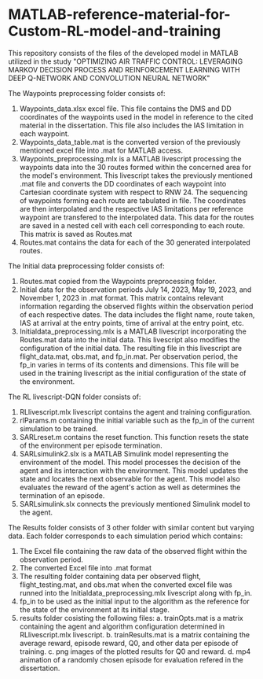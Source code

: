 # MATLAB-reference-material-for-Custom-RL-model-and-training
This repository consists of the files of the developed model in MATLAB utilized in the study "OPTIMIZING AIR TRAFFIC CONTROL: LEVERAGING MARKOV DECISION PROCESS AND REINFORCEMENT LEARNING WITH DEEP Q-NETWORK AND CONVOLUTION NEURAL NETWORK"

The Waypoints preprocessing folder consists of:
  1. Waypoints_data.xlsx excel file. This file contains the DMS and DD coordinates of the waypoints used in the model in reference to the cited material in the dissertation. This file also includes the IAS limitation in each waypoint.
  2. Waypoints_data_table.mat is the converted version of the previously mentioned excel file into .mat for MATLAB access.
  3. Waypoints_preprocessing.mlx is a MATLAB livescript processing the waypoints data into the 30 routes formed within the concerned area for the model's environment. This livescript takes the previously mentioned .mat file and converts the DD coordinates of each waypoint into Cartesian coordinate system with respect to RNW 24. The sequencing of waypoints forming each route are tabulated in file. The coordinates are then interpolated and the respective IAS limitations per reference waypoint are transfered to the interpolated data. This data for the routes are saved in a nested cell with each cell corresponding to each route. This matrix is saved as Routes.mat
  4. Routes.mat contains the data for each of the 30 generated interpolated routes.

The Initial data preprocessing folder consists of:
  1. Routes.mat copied from the Waypoints preprocessing folder.
  2. Initial data for the observation periods July 14, 2023, May 19, 2023, and November 1, 2023 in .mat format. This matrix contains relevant information regarding the observed flights within the observation period of each respective dates. The data includes the flight name, route taken, IAS at arrival at the entry points, time of arrival at the entry point, etc.
  3. Initialdata_preprocessing.mlx is a MATLAB livescript incorporating the Routes.mat data into the initial data. This livescript also modifies the configuration of the initial data. The resulting file in this livescript are flight_data.mat, obs.mat, and fp_in.mat. Per observation period, the fp_in varies in terms of its contents and dimensions. This file will be used in the training livescript as the initial configuration of the state of the environment.

The RL livescript-DQN folder consists of:
  1. RLlivescript.mlx livescript contains the agent and training configuration.
  2. rlParams.m containing the initial variable such as the fp_in of the current simulation to be trained.
  3. SARLreset.m contains the reset function. This function resets the state of the environment per episode termination.
  4. SARLsimulink2.slx is a MATLAB Simulink model representing the environment of the model. This model processes the decision of the agent and its interaction with the environment. This model updates the state and locates the next observable for the agent. This model also evaluates the reward of the agent's action as well as determines the termination of an episode.
  5. SARLsimulink.slx connects the previously mentioned Simulink model to the agent.

The Results folder consists of 3 other folder with similar content but varying data. Each folder corresponds to each simulation period which contains:
  1. The Excel file containing the raw data of the observed flight within the observation period.
  2. The converted Excel file into .mat format
  3. The resulting folder containing data per observed flight, flight_testing.mat, and obs.mat when the converted excel file was runned into the Initialdata_preprocessing.mlx livescript along with fp_in.
  4. fp_in to be used as the initial input to the algorithm as the reference for the state of the environment at its initial stage.
  5. results folder cosisting the following files:
    a. trainOpts.mat is a matrix containing the agent and algorithm configuration determined in RLlivescript.mlx livescript.
    b. trainResults.mat is a matrix containing the average reward, episode reward, Q0, and other data per episode of training.
    c. png images of the plotted results for Q0 and reward.
    d. mp4 animation of a randomly chosen episode for evaluation refered in the dissertation.
  
